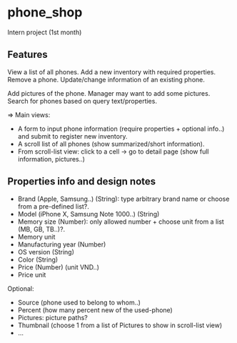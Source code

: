 # phone_shop
Intern project (1st month)

## Features
View a list of all phones.
Add a new inventory with required properties.
Remove a phone.
Update/change information of an existing phone.

Add pictures of the phone. Manager may want to add some pictures.
Search for phones based on query text/properties.

=> Main views:
- A form to input phone information (require properties + optional info..) and submit to register new inventory.
- A scroll list of all phones (show summarized/short information).
- From scroll-list view: click to a cell -> go to detail page (show full information, pictures..)

## Properties info and design notes
- Brand (Apple, Samsung..) (String): type arbitrary brand name or choose from a pre-defined list?.
- Model (iPhone X, Samsung Note 1000..) (String)
- Memory size (Number): only allowed number + choose unit from a list (MB, GB, TB..)?.
- Memory unit
- Manufacturing year (Number)
- OS version (String)
- Color (String)
- Price (Number) (unit VND..)
- Price unit

Optional:
- Source (phone used to belong to whom..)
- Percent (how many percent new of the used-phone)
- Pictures: picture paths?
- Thumbnail (choose 1 from a list of Pictures to show in scroll-list view)
- ...
